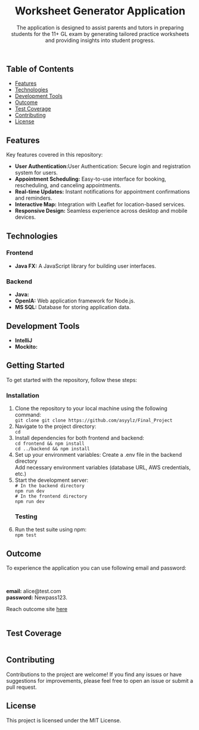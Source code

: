 <body>
    <header>
        <h1>Worksheet Generator Application</h1>
        <p>The application is designed to assist parents and tutors in preparing
students for the 11+ GL exam by generating tailored practice worksheets and providing insights into
student progress.</p>
    </header>
    <section id="table-of-contents">
        <h2>Table of Contents</h2>
        <ul>
            <li><a href="#features">Features</a></li>
            <li><a href="#technologies">Technologies</a></li>
            <li><a href="#development-tools">Development Tools</a></li>
            <li><a href="#outcome">Outcome</a></li>
            <li><a href="#test-coverage">Test Coverage</a></li>
            <li><a href="#contributing">Contributing</a></li>
            <li><a href="#license">License</a></li>
        </ul>
    </section>
    <section id="features">
        <h2>Features</h2>
        <p>Key features covered in this repository:</p>
        <ul>
            <li><strong>User Authentication:</strong>User Authentication: Secure login and registration system for users.</li>
            <li><strong>Appointment Scheduling:</strong> Easy-to-use interface for booking, rescheduling, and canceling
                appointments.</li>
            <li><strong>Real-time Updates:</strong> Instant notifications for appointment confirmations and reminders.
            </li>
            <li><strong>Interactive Map:</strong> Integration with Leaflet for location-based services.</li>
            <li><strong>Responsive Design:</strong> Seamless experience across desktop and mobile devices.</li>
        </ul>
    </section>
    <section id="technologies">
        <h2>Technologies</h2>
        <h3>Frontend</h3>
        <ul>
            <li><strong>Java FX:</strong> A JavaScript library for building user interfaces.</li>
        </ul>
        <h3>Backend</h3>
        <ul>
            <li><strong>Java:</strong> </li>
            <li><strong>OpenIA:</strong> Web application framework for Node.js.</li>
            <li><strong>MS SQL:</strong> Database for storing application data.</li>
        </ul>
    </section>
    <section id="development-tools">
        <h2>Development Tools</h2>
        <ul>
            <li><strong>IntelliJ</strong></li>
            <li><strong>Mockito:</strong> </li>
        </ul>
    </section>
    <section id="getting-started">
        <h2>Getting Started</h2>
        <p>To get started with the repository, follow these steps:</p>
        <h3>Installation</h3>
        <ol>
            <li>Clone the repository to your local machine using the following command:</li>
            <code>git clone git clone https://github.com/asyylz/Final_Project</code>
            <li>Navigate to the project directory:</li>
            <code>cd </code>
            <li>Install dependencies for both frontend and backend:
            </li>
            <code>cd frontend && npm install</code><br>
            <code>cd ../backend && npm install</code>
            <li>Set up your environment variables:
                Create a .env file in the backend directory<br>
                Add necessary environment variables (database URL, AWS credentials, etc.)</li>
            <li>Start the development server:</li>
            <code># In the backend directory</code><br>
            <code>npm run dev</code><br>
            <code># In the frontend directory</code><br>
            <code>npm run dev</code><br>
            <h3>Testing</h3>
            <li>Run the test suite using npm:</li>
            <code>npm test</code>
        </ol>
    </section>
    <section id="outcome">
        <h1>Outcome</h1>
        <p>To experience the application you can use following email and password:</p><br>
        <p><strong>email:</strong> alice@test.com<br>
            <strong>password:</strong> Newpass123.
        </p>
        <p>Reach outcome site <a href="">here</a> </p>
        <img src=""
            alt="">
    </section>
    <section id="test-coverage">
        <h1>Test Coverage</h1>
        <img src=""
            alt="">
    </section>
    <footer>
        <h2>Contributing</h2>
        <p>Contributions to the project are welcome! If you find any issues or have suggestions for improvements, please
            feel free to open an issue or submit a pull request.</p>
        <h2>License</h2>
        <p>This project is licensed under the MIT License.</p>
    </footer>
</body>
